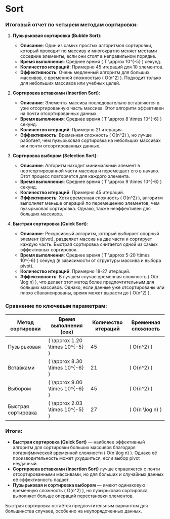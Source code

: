 # Sort

### Итоговый отчет по четырем методам сортировки:

1. **Пузырьковая сортировка (Bubble Sort)**:
   - **Описание**: Один из самых простых алгоритмов сортировки, который проходит по массиву и многократно меняет местами соседние элементы, если они стоят в неправильном порядке.
   - **Время выполнения**: Среднее время \( T \approx 10^{-5} \) секунд.
   - **Количество итераций**: Примерно 45 итераций для 10 элементов.
   - **Эффективность**: Очень медленный алгоритм для больших массивов, с временной сложностью \( O(n^2) \). Подходит только для небольших массивов или учебных целей.

2. **Сортировка вставками (Insertion Sort)**:
   - **Описание**: Элементы массива последовательно вставляются в уже отсортированную часть массива. Этот алгоритм эффективен на почти отсортированных данных.
   - **Время выполнения**: Среднее время \( T \approx 8 \times 10^{-6} \) секунд.
   - **Количество итераций**: Примерно 21 итерация.
   - **Эффективность**: Временная сложность \( O(n^2) \), но лучше работает, чем пузырьковая сортировка на небольших массивах или почти отсортированных данных.

3. **Сортировка выбором (Selection Sort)**:
   - **Описание**: Алгоритм находит минимальный элемент в неотсортированной части массива и перемещает его в начало. Этот процесс повторяется для каждого элемента.
   - **Время выполнения**: Среднее время \( T \approx 9 \times 10^{-6} \) секунд.
   - **Количество итераций**: Примерно 45 итераций.
   - **Эффективность**: Хотя временная сложность \( O(n^2) \), алгоритм выполняет меньше операций по перемещению элементов, чем пузырьковая сортировка. Однако, также неэффективен для больших массивов.

4. **Быстрая сортировка (Quick Sort)**:
   - **Описание**: Рекурсивный алгоритм, который выбирает опорный элемент (pivot), разделяет массив на две части и сортирует каждую часть. Быстрая сортировка считается одной из самых эффективных сортировок.
   - **Время выполнения**: Среднее время \( T \approx 5-20 \times 10^{-6} \) секунд (в зависимости от структуры массива и выбора pivot).
   - **Количество итераций**: Примерно 18-27 итераций.
   - **Эффективность**: В лучшем случае временная сложность \( O(n \log n) \), что делает этот метод более предпочтительным для больших массивов. Однако, если данные уже отсортированы или плохо сбалансированы, время может вырасти до \( O(n^2) \).

### Сравнение по ключевым параметрам:

| Метод сортировки  | Время выполнения (сек)  | Количество итераций | Временная сложность  |
|-------------------|-------------------------|---------------------|----------------------|
| Пузырьковая       | \( \approx 1.20 \times 10^{-5} \)  | 45                  | \( O(n^2) \)         |
| Вставками         | \( \approx 8.30 \times 10^{-6} \)  | 21                  | \( O(n^2) \)         |
| Выбором           | \( \approx 9.00 \times 10^{-6} \)  | 45                  | \( O(n^2) \)         |
| Быстрая сортировка| \( \approx 2.03 \times 10^{-5} \)  | 27                  | \( O(n \log n) \)    |

### Итоги:
- **Быстрая сортировка (Quick Sort)** — наиболее эффективный алгоритм для сортировки больших массивов благодаря логарифмической временной сложности \( O(n \log n) \). Однако её производительность может ухудшиться, если выбор pivot неудачный.
- **Сортировка вставками (Insertion Sort)** лучше справляется с почти отсортированными массивами, но для больших и случайных данных её эффективность падает.
- **Пузырьковая и сортировка выбором** — имеют одинаковую временную сложность \( O(n^2) \), но пузырьковая сортировка выполняет больше операций перестановки элементов.

Быстрая сортировка остаётся предпочтительным вариантом для большинства случаев, особенно на неупорядоченных данных.
